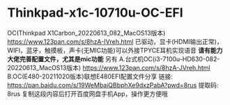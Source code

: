 # Thinkpad-x1c-10710u-OC-EFI
OC(Thinkpad X1Carbon_20220613_082_MacOS13版本)
https://www.123pan.com/s/8hzA-IVreh.html
已驱动，显卡(HDMI输出正常)，WIFI，蓝牙，触摸板，声卡(无MIC功能)可以外接TPYCE耳机实现语音
****请有能力大佬完善配置文件，尤其是mic功能****
另有
A.台式机OC(i3-7100u-HD630-082-20220613_MacOS13版本)
https://www.123pan.com/s/8hzA-JVreh.html
B.OC(E480-20211020版本)联想E480EFI配置文件分享
链接: https://pan.baidu.com/s/19WeMbaiQBbphXe9dxzPabA?pwd=8rus 提取码: 8rus 复制这段内容后打开百度网盘手机App，操作更方便哦

